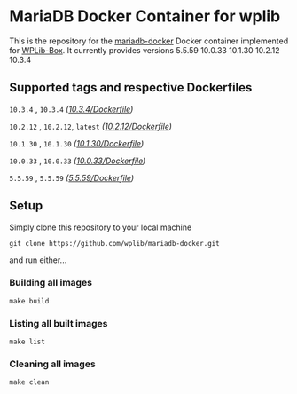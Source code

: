 # MariaDB Docker Container for wplib
This is the repository for the [mariadb-docker](https://www.mariadb.com/) Docker container implemented for [WPLib-Box](https://github.com/wplib/wplib-box).
It currently provides versions 5.5.59 10.0.33 10.1.30 10.2.12 10.3.4


## Supported tags and respective Dockerfiles

`10.3.4` , `10.3.4` _([10.3.4/Dockerfile](https://github.com/wplib/mariadb-docker/blob/master/10.3.4/Dockerfile))_

`10.2.12` , `10.2.12`, `latest` _([10.2.12/Dockerfile](https://github.com/wplib/mariadb-docker/blob/master/10.2.12/Dockerfile))_

`10.1.30` , `10.1.30` _([10.1.30/Dockerfile](https://github.com/wplib/mariadb-docker/blob/master/10.1.30/Dockerfile))_

`10.0.33` , `10.0.33` _([10.0.33/Dockerfile](https://github.com/wplib/mariadb-docker/blob/master/10.0.33/Dockerfile))_

`5.5.59` , `5.5.59` _([5.5.59/Dockerfile](https://github.com/wplib/mariadb-docker/blob/master/5.5.59/Dockerfile))_


## Setup
Simply clone this repository to your local machine

`git clone https://github.com/wplib/mariadb-docker.git`

and run either...


### Building all images
`make build`


### Listing all built images
`make list`


### Cleaning all images
`make clean`
